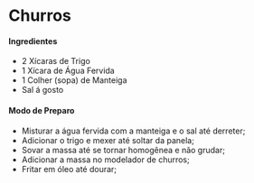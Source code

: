 # Churros

#### Ingredientes

- 2 Xícaras de Trigo
- 1 Xícara de Água Fervida
- 1 Colher (sopa) de Manteiga
- Sal á gosto

#### Modo de Preparo

- Misturar a água fervida com a manteiga e o sal até derreter;
- Adicionar o trigo e mexer até soltar da panela;
- Sovar a massa até se tornar homogênea e não grudar;
- Adicionar a massa no modelador de churros;
- Fritar em óleo até dourar;